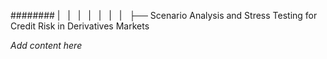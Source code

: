######## |   |   |   |   |   |   |   ├── Scenario Analysis and Stress Testing for Credit Risk in Derivatives Markets

*Add content here*